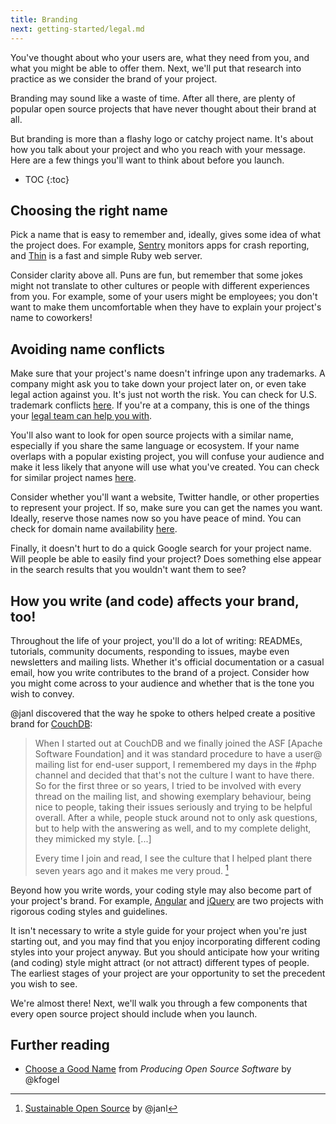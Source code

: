 ```yaml
---
title: Branding
next: getting-started/legal.md
---
```


You've thought about who your users are, what they need from you, and what you might be able to offer them. Next, we'll put that research into practice as we consider the brand of your project.

Branding may sound like a waste of time. After all there, are plenty of popular open source projects that have never thought about their brand at all.

But branding is more than a flashy logo or catchy project name. It's about how you talk about your project and who you reach with your message. Here are a few things you'll want to think about before you launch.

* TOC
{:toc}

## Choosing the right name

Pick a name that is easy to remember and, ideally, gives some idea of what the project does. For example, [Sentry](https://github.com/getsentry/sentry) monitors apps for crash reporting, and [Thin](https://github.com/macournoyer/thin) is a fast and simple Ruby web server.

Consider clarity above all. Puns are fun, but remember that some jokes might not translate to other cultures or people with different experiences from you. For example, some of your users might be employees; you don't want to make them uncomfortable when they have to explain your project's name to coworkers!

## Avoiding name conflicts

Make sure that your project's name doesn't infringe upon any trademarks. A company might ask you to take down your project later on, or even take legal action against you. It's just not worth the risk. You can check for U.S. trademark conflicts [here](http://www.uspto.gov/trademarks-application-process/search-trademark-database). If you're at a company, this is one of the things your [legal team can help you with](../legal/#what-does-my-companys-legal-team-need-to-know).

You'll also want to look for open source projects with a similar name, especially if you share the same language or ecosystem. If your name overlaps with a popular existing project, you will confuse your audience and make it less likely that anyone will use what you've created. You can check for similar project names [here](http://ivantomic.com/projects/ospnc/).

Consider whether you'll want a website, Twitter handle, or other properties to represent your project. If so, make sure you can get the names you want. Ideally, reserve those names now so you have peace of mind. You can check for domain name availability [here](https://instantdomainsearch.com/).

Finally, it doesn't hurt to do a quick Google search for your project name. Will people be able to easily find your project? Does something else appear in the search results that you wouldn't want them to see?

## How you write (and code) affects your brand, too!

Throughout the life of your project, you'll do a lot of writing: READMEs, tutorials, community documents, responding to issues, maybe even newsletters and mailing lists. Whether it's official documentation or a casual email, how you write contributes to the brand of a project. Consider how you might come across to your audience and whether that is the tone you wish to convey.

@janl discovered that the way he spoke to others helped create a positive brand for [CouchDB](https://github.com/apache/couchdb):

> When I started out at CouchDB and we finally joined the ASF \[Apache Software Foundation\] and it was standard procedure to have a user@ mailing list for end-user support, I remembered my days in the #php channel and decided that that's not the culture I want to have there. So for the first three or so years, I tried to be involved with every thread on the mailing list, and showing exemplary behaviour, being nice to people, taking their issues seriously and trying to be helpful overall. After a while, people stuck around not to only ask questions, but to help with the answering as well, and to my complete delight, they mimicked my style. \[...\]
>
> Every time I join and read, I see the culture that I helped plant there seven years ago and it makes me very proud. [^1]

[^1]: [Sustainable Open Source](http://writing.jan.io/2015/11/20/sustainable-open-source.html) by @janl

Beyond how you write words, your coding style may also become part of your project's brand. For example, [Angular](https://github.com/johnpapa/angular-styleguide) and [jQuery](http://contribute.jquery.org/style-guide/js/) are two projects with rigorous coding styles and guidelines.

It isn't necessary to write a style guide for your project when you're just starting out, and you may find that you enjoy incorporating different coding styles into your project anyway. But you should anticipate how your writing (and coding) style might attract (or not attract) different types of people. The earliest stages of your project are your opportunity to set the precedent you wish to see.

We're almost there! Next, we'll walk you through a few components that every open source project should include when you launch.

## Further reading

* [Choose a Good Name](http://producingoss.com/en/getting-started.html#choosing-a-name) from _Producing Open Source Software_ by @kfogel

